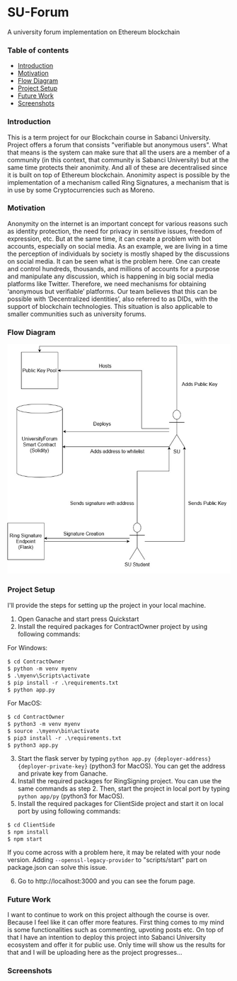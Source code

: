 
# SU-Forum
A university forum implementation on Ethereum blockchain

### Table of contents

* [Introduction](#introduction)
* [Motivation](#motivation)
* [Flow Diagram](#flow-diagram)
* [Project Setup](#project-setup)
* [Future Work](#future-work)
* [Screenshots](#screenshots)


### Introduction
This is a term project for our Blockchain course in Sabanci University. Project offers a forum that consists "verifiable but anonymous users". What that means is the system can make sure that all the users are a member of a community (in this context, that community is Sabanci University) but at the same time protects their anonimity. And all of these are decentralised since it is built on top of Ethereum blockchain. Anonimity aspect is possible by the implementation of a mechanism called Ring Signatures, a mechanism that is in use by some Cryptocurrencies such as Moreno.

### Motivation
Anonymity on the internet is an important concept for various reasons such as identity protection, the need for privacy in sensitive issues, freedom of expression, etc. But at the same time, it can create a problem with bot accounts, especially on social
media. As an example, we are living in a time the perception of individuals by society is mostly shaped by the discussions on social media. It can be seen what is the problem here. One can create and control hundreds, thousands, and millions of accounts for a purpose and manipulate any discussion, which is happening in big social media platforms like Twitter. Therefore, we need mechanisms for obtaining ‘anonymous but verifiable’
platforms. Our team believes that this can be possible with ‘Decentralized identities’, also
referred to as DIDs, with the support of blockchain technologies. This situation is also
applicable to smaller communities such as university forums.

### Flow Diagram
![Flow Diagram](./diagram.jpeg)

### Project Setup
I'll provide the steps for setting up the project in your local machine.
1. Open Ganache and start press Quickstart
2. Install the required packages for ContractOwner project by using following commands:

For Windows:
```
$ cd ContractOwner
$ python -m venv myenv
$ .\myenv\Scripts\activate
$ pip install -r .\requirements.txt
$ python app.py
```

For MacOS:
```
$ cd ContractOwner
$ python3 -m venv myenv
$ source .\myenv\bin\activate
$ pip3 install -r .\requirements.txt
$ python3 app.py
```
3. Start the flask server by typing `python app.py {deployer-address} {deployer-private-key}` (python3 for MacOS). You can get the address and private key from Ganache.
4. Install the required packages for RingSigning project. You can use the same commands as step 2. Then, start the project in local port by typing `python app/py` (python3 for MacOS).
5. Install the required packages for ClientSide project and start it on local port by using following commands:
```
$ cd ClientSide
$ npm install
$ npm start
```
If you come across with a problem here, it may be related with your node version. Adding `--openssl-legacy-provider` to "scripts/start" part on package.json can solve this issue.

6. Go to http://localhost:3000 and you can see the forum page.

### Future Work
I want to continue to work on this project although the course is over. Because I feel like it can offer more features. First thing comes to my mind is some functionalities such as commenting, upvoting posts etc. On top of that I have an intention to deploy this project into Sabanci University ecosystem and offer it for public use. Only time will show us the results for that and I will be uploading here as the project progresses...

### Screenshots





